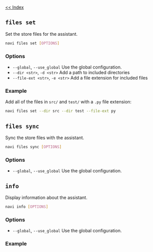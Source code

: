 [<< Index](index)

## `files set`
Set the store files for the assistant.
```bash
navi files set [OPTIONS]
```

### Options
- `--global`, `--use_global` Use the global configuration.
- `--dir <str>`, `-d <str>` Add a path to included directories
- `--file-ext <str>`, `-e <str>` Add a file extension for included files 

### Example
Add all of the files in `src/` and `test/` with a `.py` file extension:
```bash
navi files set --dir src --dir test --file-ext py
```

## `files sync`
Sync the store files with the assistant.
```bash
navi files sync [OPTIONS]
```

### Options
 - `--global`, `--use_global` Use the global configuration.

## `info`
Display information about the assistant.

```bash
navi info [OPTIONS]
```

### Options
 - `--global`, `--use_global` Use the global configuration.

### Example